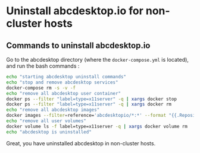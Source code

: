 # Uninstall abcdesktop.io for non-cluster hosts

## Commands to uninstall abcdesktop.io 

Go to the abcdesktop directory (where the `docker-compose.yml` is located), and run the bash commands  : 

```bash
echo "starting abcdesktop uninstall commands"
echo "stop and remove abcdesktop services"
docker-compose rm -s -v -f
echo "remove all abcdesktop user container"
docker ps --filter "label=type=x11server" -q | xargs docker stop
docker ps --filter "label=type=x11server" -q | xargs docker rm
echo "remove all abcdesktop images"
docker images --filter=reference='abcdesktopio/*:*' --format "{{.Repository}}"  | xargs docker rmi
echo "remove all user volumes"
docker volume ls -f label=type=x11server -q | xargs docker volume rm
echo "abcdesktop is uninstalled"
```

Great, you have uninstalled abcdesktop in non-cluster hosts.

